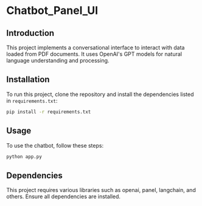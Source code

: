 # Chatbot_Panel_UI

## Introduction
This project implements a conversational interface to interact with data loaded from PDF documents. It uses OpenAI's GPT models for natural language understanding and processing.

## Installation
To run this project, clone the repository and install the dependencies listed in `requirements.txt`:

```bash
pip install -r requirements.txt
```

## Usage
To use the chatbot, follow these steps:

```bash
python app.py
```
## Dependencies
This project requires various libraries such as openai, panel, langchain, and others. Ensure all dependencies are installed.



